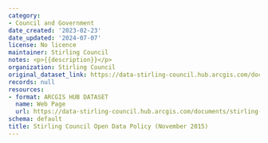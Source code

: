 ```yaml
---
category:
- Council and Government
date_created: '2023-02-23'
date_updated: '2024-07-07'
license: No licence
maintainer: Stirling Council
notes: <p>{{description}}</p>
organization: Stirling Council
original_dataset_link: https://data-stirling-council.hub.arcgis.com/documents/stirling-council::stirling-council-open-data-policy-november-2015
records: null
resources:
- format: ARCGIS HUB DATASET
  name: Web Page
  url: https://data-stirling-council.hub.arcgis.com/documents/stirling-council::stirling-council-open-data-policy-november-2015
schema: default
title: Stirling Council Open Data Policy (November 2015)
---
```

